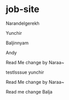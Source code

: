 # job-site

Narandelgerekh

Yunchir

Baljinnyam

Andy

Read Me change by Naraa~

testIsssue yunchir

Read Me change by Naraa~

Read me change Balja
